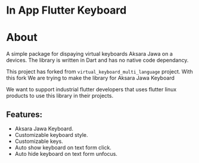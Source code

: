 # In App Flutter Keyboard

# About
A simple package for dispaying virtual keyboards Aksara Jawa on a devices. The library is written in Dart and has no native code dependancy.

This project has forked from `virtual_keyboard_multi_language` project. With this fork We are trying to make the library for Aksara Jawa Keyboard

We want to support industrial flutter developers that uses flutter linux products to use this library in their projects.

## Features:
- Aksara Jawa Keyboard.
- Customizable keyboard style.
- Customizable keys.
- Auto show keyboard on text form click.
- Auto hide keyboard on text form unfocus.